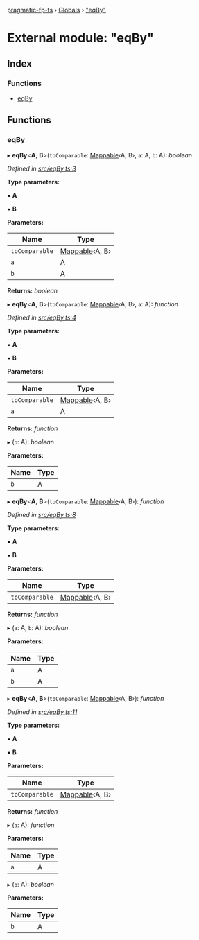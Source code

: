 [pragmatic-fp-ts](../README.md) › [Globals](../globals.md) › ["eqBy"](_eqby_.md)

# External module: "eqBy"

## Index

### Functions

* [eqBy](_eqby_.md#eqby)

## Functions

###  eqBy

▸ **eqBy**<**A**, **B**>(`toComparable`: [Mappable](_types_.md#mappable)‹A, B›, `a`: A, `b`: A): *boolean*

*Defined in [src/eqBy.ts:3](https://github.com/hermann-p/pragmatic-fp-ts/blob/d79a7fd/src/eqBy.ts#L3)*

**Type parameters:**

▪ **A**

▪ **B**

**Parameters:**

Name | Type |
------ | ------ |
`toComparable` | [Mappable](_types_.md#mappable)‹A, B› |
`a` | A |
`b` | A |

**Returns:** *boolean*

▸ **eqBy**<**A**, **B**>(`toComparable`: [Mappable](_types_.md#mappable)‹A, B›, `a`: A): *function*

*Defined in [src/eqBy.ts:4](https://github.com/hermann-p/pragmatic-fp-ts/blob/d79a7fd/src/eqBy.ts#L4)*

**Type parameters:**

▪ **A**

▪ **B**

**Parameters:**

Name | Type |
------ | ------ |
`toComparable` | [Mappable](_types_.md#mappable)‹A, B› |
`a` | A |

**Returns:** *function*

▸ (`b`: A): *boolean*

**Parameters:**

Name | Type |
------ | ------ |
`b` | A |

▸ **eqBy**<**A**, **B**>(`toComparable`: [Mappable](_types_.md#mappable)‹A, B›): *function*

*Defined in [src/eqBy.ts:8](https://github.com/hermann-p/pragmatic-fp-ts/blob/d79a7fd/src/eqBy.ts#L8)*

**Type parameters:**

▪ **A**

▪ **B**

**Parameters:**

Name | Type |
------ | ------ |
`toComparable` | [Mappable](_types_.md#mappable)‹A, B› |

**Returns:** *function*

▸ (`a`: A, `b`: A): *boolean*

**Parameters:**

Name | Type |
------ | ------ |
`a` | A |
`b` | A |

▸ **eqBy**<**A**, **B**>(`toComparable`: [Mappable](_types_.md#mappable)‹A, B›): *function*

*Defined in [src/eqBy.ts:11](https://github.com/hermann-p/pragmatic-fp-ts/blob/d79a7fd/src/eqBy.ts#L11)*

**Type parameters:**

▪ **A**

▪ **B**

**Parameters:**

Name | Type |
------ | ------ |
`toComparable` | [Mappable](_types_.md#mappable)‹A, B› |

**Returns:** *function*

▸ (`a`: A): *function*

**Parameters:**

Name | Type |
------ | ------ |
`a` | A |

▸ (`b`: A): *boolean*

**Parameters:**

Name | Type |
------ | ------ |
`b` | A |
